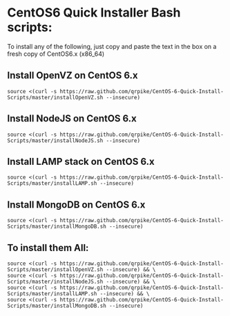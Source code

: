 CentOS6 Quick Installer Bash scripts:
==========================

To install any of the following, just copy and paste the text in the box on a fresh copy of CentOS6.x (x86_64)

Install OpenVZ on CentOS 6.x
-----

    source <(curl -s https://raw.github.com/qrpike/CentOS-6-Quick-Install-Scripts/master/installOpenVZ.sh --insecure)


Install NodeJS on CentOS 6.x
-----

    source <(curl -s https://raw.github.com/qrpike/CentOS-6-Quick-Install-Scripts/master/installNodeJS.sh --insecure)


Install LAMP stack on CentOS 6.x
-----

    source <(curl -s https://raw.github.com/qrpike/CentOS-6-Quick-Install-Scripts/master/installLAMP.sh --insecure)


Install MongoDB on CentOS 6.x
-----

    source <(curl -s https://raw.github.com/qrpike/CentOS-6-Quick-Install-Scripts/master/installMongoDB.sh --insecure)


To install them All:
-----

    source <(curl -s https://raw.github.com/qrpike/CentOS-6-Quick-Install-Scripts/master/installOpenVZ.sh --insecure) && \
    source <(curl -s https://raw.github.com/qrpike/CentOS-6-Quick-Install-Scripts/master/installNodeJS.sh --insecure) && \
    source <(curl -s https://raw.github.com/qrpike/CentOS-6-Quick-Install-Scripts/master/installLAMP.sh --insecure) && \
    source <(curl -s https://raw.github.com/qrpike/CentOS-6-Quick-Install-Scripts/master/installMongoDB.sh --insecure)
